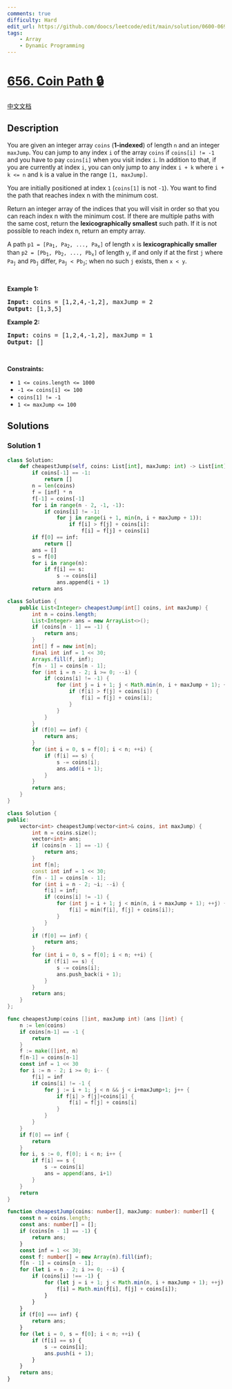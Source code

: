 ```yaml
---
comments: true
difficulty: Hard
edit_url: https://github.com/doocs/leetcode/edit/main/solution/0600-0699/0656.Coin%20Path/README_EN.md
tags:
    - Array
    - Dynamic Programming
---
```


<!-- problem:start -->

# [656. Coin Path 🔒](https://leetcode.com/problems/coin-path)

[中文文档](/solution/0600-0699/0656.Coin%20Path/README.md)

## Description

<p>You are given an integer array <code>coins</code> (<strong>1-indexed</strong>) of length <code>n</code> and an integer <code>maxJump</code>. You can jump to any index <code>i</code> of the array <code>coins</code> if <code>coins[i] != -1</code> and you have to pay <code>coins[i]</code> when you visit index <code>i</code>. In addition to that, if you are currently at index <code>i</code>, you can only jump to any index <code>i + k</code> where <code>i + k &lt;= n</code> and <code>k</code> is a value in the range <code>[1, maxJump]</code>.</p>

<p>You are initially positioned at index <code>1</code> (<code>coins[1]</code> is not <code>-1</code>). You want to find the path that reaches index n with the minimum cost.</p>

<p>Return an integer array of the indices that you will visit in order so that you can reach index n with the minimum cost. If there are multiple paths with the same cost, return the <strong>lexicographically smallest</strong> such path. If it is not possible to reach index n, return an empty array.</p>

<p>A path <code>p1 = [Pa<sub>1</sub>, Pa<sub>2</sub>, ..., Pa<sub>x</sub>]</code> of length <code>x</code> is <strong>lexicographically smaller</strong> than <code>p2 = [Pb<sub>1</sub>, Pb<sub>2</sub>, ..., Pb<sub>x</sub>]</code> of length <code>y</code>, if and only if at the first <code>j</code> where <code>Pa<sub>j</sub></code> and <code>Pb<sub>j</sub></code> differ, <code>Pa<sub>j</sub> &lt; Pb<sub>j</sub></code>; when no such <code>j</code> exists, then <code>x &lt; y</code>.</p>

<p>&nbsp;</p>
<p><strong class="example">Example 1:</strong></p>
<pre><strong>Input:</strong> coins = [1,2,4,-1,2], maxJump = 2
<strong>Output:</strong> [1,3,5]
</pre><p><strong class="example">Example 2:</strong></p>
<pre><strong>Input:</strong> coins = [1,2,4,-1,2], maxJump = 1
<strong>Output:</strong> []
</pre>
<p>&nbsp;</p>
<p><strong>Constraints:</strong></p>

<ul>
	<li><code>1 &lt;= coins.length &lt;= 1000</code></li>
	<li><code>-1 &lt;= coins[i] &lt;= 100</code></li>
	<li><code>coins[1] != -1</code></li>
	<li><code>1 &lt;= maxJump &lt;= 100</code></li>
</ul>

## Solutions

<!-- solution:start -->

### Solution 1

<!-- tabs:start -->

```python
class Solution:
    def cheapestJump(self, coins: List[int], maxJump: int) -> List[int]:
        if coins[-1] == -1:
            return []
        n = len(coins)
        f = [inf] * n
        f[-1] = coins[-1]
        for i in range(n - 2, -1, -1):
            if coins[i] != -1:
                for j in range(i + 1, min(n, i + maxJump + 1)):
                    if f[i] > f[j] + coins[i]:
                        f[i] = f[j] + coins[i]
        if f[0] == inf:
            return []
        ans = []
        s = f[0]
        for i in range(n):
            if f[i] == s:
                s -= coins[i]
                ans.append(i + 1)
        return ans
```

```java
class Solution {
    public List<Integer> cheapestJump(int[] coins, int maxJump) {
        int n = coins.length;
        List<Integer> ans = new ArrayList<>();
        if (coins[n - 1] == -1) {
            return ans;
        }
        int[] f = new int[n];
        final int inf = 1 << 30;
        Arrays.fill(f, inf);
        f[n - 1] = coins[n - 1];
        for (int i = n - 2; i >= 0; --i) {
            if (coins[i] != -1) {
                for (int j = i + 1; j < Math.min(n, i + maxJump + 1); ++j) {
                    if (f[i] > f[j] + coins[i]) {
                        f[i] = f[j] + coins[i];
                    }
                }
            }
        }
        if (f[0] == inf) {
            return ans;
        }
        for (int i = 0, s = f[0]; i < n; ++i) {
            if (f[i] == s) {
                s -= coins[i];
                ans.add(i + 1);
            }
        }
        return ans;
    }
}
```

```cpp
class Solution {
public:
    vector<int> cheapestJump(vector<int>& coins, int maxJump) {
        int n = coins.size();
        vector<int> ans;
        if (coins[n - 1] == -1) {
            return ans;
        }
        int f[n];
        const int inf = 1 << 30;
        f[n - 1] = coins[n - 1];
        for (int i = n - 2; ~i; --i) {
            f[i] = inf;
            if (coins[i] != -1) {
                for (int j = i + 1; j < min(n, i + maxJump + 1); ++j) {
                    f[i] = min(f[i], f[j] + coins[i]);
                }
            }
        }
        if (f[0] == inf) {
            return ans;
        }
        for (int i = 0, s = f[0]; i < n; ++i) {
            if (f[i] == s) {
                s -= coins[i];
                ans.push_back(i + 1);
            }
        }
        return ans;
    }
};
```

```go
func cheapestJump(coins []int, maxJump int) (ans []int) {
	n := len(coins)
	if coins[n-1] == -1 {
		return
	}
	f := make([]int, n)
	f[n-1] = coins[n-1]
	const inf = 1 << 30
	for i := n - 2; i >= 0; i-- {
		f[i] = inf
		if coins[i] != -1 {
			for j := i + 1; j < n && j < i+maxJump+1; j++ {
				if f[i] > f[j]+coins[i] {
					f[i] = f[j] + coins[i]
				}
			}
		}
	}
	if f[0] == inf {
		return
	}
	for i, s := 0, f[0]; i < n; i++ {
		if f[i] == s {
			s -= coins[i]
			ans = append(ans, i+1)
		}
	}
	return
}
```

```ts
function cheapestJump(coins: number[], maxJump: number): number[] {
    const n = coins.length;
    const ans: number[] = [];
    if (coins[n - 1] == -1) {
        return ans;
    }
    const inf = 1 << 30;
    const f: number[] = new Array(n).fill(inf);
    f[n - 1] = coins[n - 1];
    for (let i = n - 2; i >= 0; --i) {
        if (coins[i] !== -1) {
            for (let j = i + 1; j < Math.min(n, i + maxJump + 1); ++j) {
                f[i] = Math.min(f[i], f[j] + coins[i]);
            }
        }
    }
    if (f[0] === inf) {
        return ans;
    }
    for (let i = 0, s = f[0]; i < n; ++i) {
        if (f[i] == s) {
            s -= coins[i];
            ans.push(i + 1);
        }
    }
    return ans;
}
```

<!-- tabs:end -->

<!-- solution:end -->

<!-- problem:end -->
